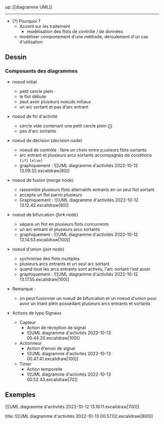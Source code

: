 up::[[diagramme UML]]

----
 - [?] Pourquoi ?
     - Accent sur les traitement
         - modélisation des flots de contrôle / de données
     - modéliser comportement d'une méthode, déroulement d'un cas d'utilisation

## Dessin

### Composants des diagrammes
 - noeud initial
     - petit cercle plein $\cdot$
     - le flot débute
     - peut avoir plusieurs noeuds initiaux
     - un arc sortant et pas d'arc entrant
 - noeud de fin d'activité
     - cercle vide contenant une petit cercle plein $\bigodot$
     - pas d'arc sortants
 - noeud de décision (*decision node*)
     - noeud de contrôle : faire un choix entre p;usieurs flots sortants
     - arc entrant et plusieurs arcs sortants accompagnés de conditions `[if]` `[else]`
     - graphiquement : ![[UML diagramme d'activités 2022-10-12 13.09.32.excalidraw|80]]
 - noeud de fusion (*merge node*)
     - rassemble plusieurs flots alternatifs entrants en un seul flot sortant
     - accepte un flot parmi plusieurs
     - Graphiquement : ![[UML diagramme d'activités 2022-10-12 13.12.42.excalidraw|80]]
 - noeud de bifurcation (*fork node*)
     - sépare un flot en plusieurs flots concurrents
     - un arc entrant et plusieurs arcs sortants
     - graphiquement : ![[UML diagramme d'activités 2022-10-12 13.14.53.excalidraw|100]]
 - noeud d'union (*join node*)
     - sychronise des flots multiples
     - plusieurs arcs entrants et un seul arc sortant
     - quand tous les arcs entrants sont activés, l'arc sortant l'est aussi
     - graphiquement : ![[UML diagramme d'activités 2022-10-12 13.17.55.excalidraw|100]]
 - Remarque :
     - on peut fusionner un noeud de bifurcation et un noeud d'union pour avoir un triant plein possédant plusieurs arcs entrants et sortants

 - Actions de type Signaux
     - Capteur
         - Action de réception de signal 
         - ![[UML diagramme d'activités 2022-10-13 00.44.20.excalidraw|100]]
     - Actionneur 
         - Action d'envoi de signal
         - ![[UML diagramme d'activités 2022-10-13 00.47.41.excalidraw|100]]
     - Timer
         - Action temporelle
         - ![[UML diagramme d'activités 2022-10-13 00.52.43.excalidraw|70]]

## Exemples

![[UML diagramme d'activités 2022-10-12 13.19.11.excalidraw|700]]



title::![[UML diagramme d'activités 2022-10-13 00.57.02.excalidraw|800]]
